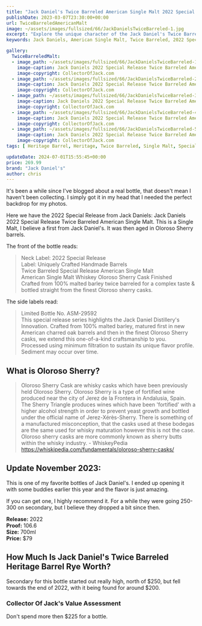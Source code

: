 ```yaml
---
title: "Jack Daniel's Twice Barreled American Single Malt 2022 Special Release"
publishDate: 2023-03-07T23:30:00+00:00
url: TwiceBarreledAmericanMalt
image: ~/assets/images/fullsized/66/JackDanielsTwiceBarreled-1.jpg
excerpt: "Explore the unique character of the Jack Daniel's Twice Barreled American Single Malt 2022 Special Release. This post delves into its distinct flavor profile, enhanced by double barreling and Oloroso Sherry Cask finishing, showcasing the innovation and craftsmanship of Jack Daniel's whiskey-making. Join us for an in-depth look at this exquisite collector's item"
keywords: Jack Daniels, American Single Malt, Twice Barreled, 2022 Special Release, Heritage

gallery:
  TwiceBarreledMalt:
  - image_path: ~/assets/images/fullsized/66/JackDanielsTwiceBarreled-1.jpg
    image-caption: Jack Daniels 2022 Special Release Twice Barreled American Single Malt
    image-copyright: CollectorOfJack.com
  - image_path: ~/assets/images/fullsized/66/JackDanielsTwiceBarreled-2.jpg
    image-caption: Jack Daniels 2022 Special Release Twice Barreled American Single Malt
    image-copyright: CollectorOfJack.com
  - image_path: ~/assets/images/fullsized/66/JackDanielsTwiceBarreled-3.jpg
    image-caption: Jack Daniels 2022 Special Release Twice Barreled American Single Malt
    image-copyright: CollectorOfJack.com
  - image_path: ~/assets/images/fullsized/66/JackDanielsTwiceBarreled-4.jpg
    image-caption: Jack Daniels 2022 Special Release Twice Barreled American Single Malt
    image-copyright: CollectorOfJack.com
  - image_path: ~/assets/images/fullsized/66/JackDanielsTwiceBarreled-5.jpg
    image-caption: Jack Daniels 2022 Special Release Twice Barreled American Single Malt
    image-copyright: CollectorOfJack.com
tags: [ Heritage Barrel, Heritage, Twice Barreled, Single Malt, Special Release, 700ml, "2022" ]

updateDate: 2024-07-01T15:55:45+00:00
price: 269.99
brand: "Jack Daniel's"
author: chris
---
```

It's been a while since I've blogged about a real bottle, that doesn't mean I haven't been collecting. I simply got it in my head that I needed the perfect backdrop for my photos.

Here we have the 2022 Special Release from Jack Daniels: Jack Daniels 2022 Special Release Twice Barreled American Single Malt. This is a Single Malt, I believe a first from Jack Daniel's. It was then aged in Oloroso Sherry barrels.

The front of the bottle reads:
> Neck Label: 2022 Special Release  
> Label: Uniquely Crafted Handmade Barrels  
> Twice Barreled Special Release American Single Malt  
> American Single Malt Whiskey Oloroso Sherry Cask Finished  
> Crafted from 100% malted barley twice barreled for a complex taste & bottled straight from the finest Oloroso sherry casks.  


The side labels read:
> Limited Bottle No. ASM-29592  
> This special release series highlights the Jack Daniel Distillery's Innovation. Crafted from 100% malted barley, matured first in new American charred oak barrels and then in the finest Oloroso Sherry casks, we extend this one-of-a-kind craftsmanship to you.  
> Processed using minimum filtration to sustain its unique flavor profile. Sediment may occur over time.  

## What is Oloroso Sherry?
>Oloroso Sherry Cask are whisky casks which have been previously held Oloroso Sherry. Oloroso Sherry is a type of fortified wine produced near the city of Jerez de la Frontera in Andalusia, Spain. The Sherry Triangle produces wines which have been 'fortified' with a higher alcohol strength in order to prevent yeast growth and bottled under the official name of Jerez-Xérès-Sherry. There is something of a manufactured misconception, that the casks used at these bodegas are the same used for whisky maturation however this is not the case. Oloroso sherry casks are more commonly known as sherry butts within the whisky industry. - WhiskeyPedia https://whiskipedia.com/fundamentals/oloroso-sherry-casks/


## Update November 2023:
This is one of my favorite bottles of Jack Daniel's. I ended up opening it with some buddies earlier this year and the flavor is just amazing.

If you can get one, I highly recommend it. For a while they were going 250-300 on secondary, but I believe they dropped a bit since then.

**Release:** 2022  
**Proof:** 106.6  
**Size:** 700ml  
**Price:** $79


## How Much Is Jack Daniel's Twice Barreled Heritage Barrel Rye Worth?
Secondary for this bottle started out really high, north of $250, but fell towards the end of 2022, with it being found for around $200.

### Collector Of Jack's Value Assessment
Don't spend more then $225 for a bottle. 

